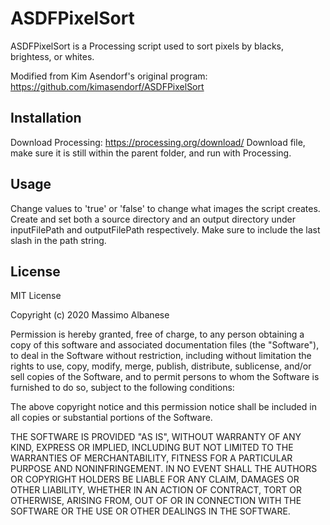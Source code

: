 # ASDFPixelSort
ASDFPixelSort is a Processing script used to sort pixels by blacks, brightess, or whites.

Modified from Kim Asendorf's original program: https://github.com/kimasendorf/ASDFPixelSort

## Installation 
Download Processing: https://processing.org/download/
Download file, make sure it is still within the parent folder, and run with Processing. 

## Usage 
Change values to 'true' or 'false' to change what images the script creates. 
Create and set both a source directory and an output directory under inputFilePath and outputFilePath respectively. Make sure to include the last slash in the path string.

## License 
MIT License

Copyright (c) 2020 Massimo Albanese

Permission is hereby granted, free of charge, to any person obtaining a copy
of this software and associated documentation files (the "Software"), to deal
in the Software without restriction, including without limitation the rights
to use, copy, modify, merge, publish, distribute, sublicense, and/or sell
copies of the Software, and to permit persons to whom the Software is
furnished to do so, subject to the following conditions:

The above copyright notice and this permission notice shall be included in all
copies or substantial portions of the Software.

THE SOFTWARE IS PROVIDED "AS IS", WITHOUT WARRANTY OF ANY KIND, EXPRESS OR
IMPLIED, INCLUDING BUT NOT LIMITED TO THE WARRANTIES OF MERCHANTABILITY,
FITNESS FOR A PARTICULAR PURPOSE AND NONINFRINGEMENT. IN NO EVENT SHALL THE
AUTHORS OR COPYRIGHT HOLDERS BE LIABLE FOR ANY CLAIM, DAMAGES OR OTHER
LIABILITY, WHETHER IN AN ACTION OF CONTRACT, TORT OR OTHERWISE, ARISING FROM,
OUT OF OR IN CONNECTION WITH THE SOFTWARE OR THE USE OR OTHER DEALINGS IN THE
SOFTWARE.

